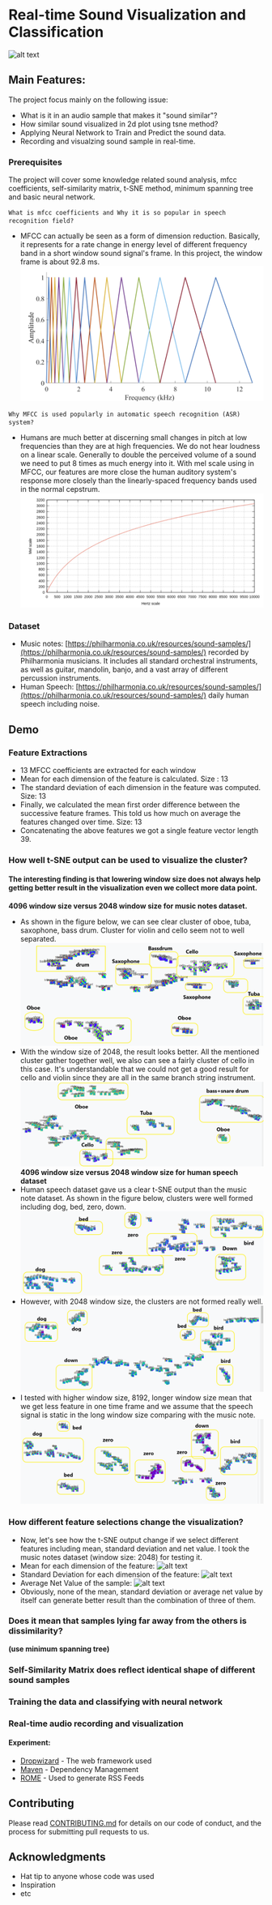 
# Real-time Sound Visualization and Classification
![alt text](https://github.com/iDataVisualizationLab/music/blob/master/Master%20Thesis/image/Realtime-tsne.gif)
## Main Features:
The project focus mainly on the following issue:
* What is it in an audio sample that makes it "sound similar"?
* How similar sound visualized in 2d plot using tsne method?
* Applying Neural Network to Train and Predict the sound data.
* Recording and visualzing sound sample in real-time.

### Prerequisites
The project will cover some knowledge related sound analysis, mfcc coefficients, self-similarity matrix, t-SNE method, minimum spanning tree and basic neural network.

```
What is mfcc coefficients and Why it is so popular in speech recognition field?
```
- MFCC can actually be seen as a form of dimension reduction. Basically, it represents for a rate change in energy level of different frequency band in a short window sound signal's frame. In this project, the window frame is about 92.8 ms. 
![alt text](https://github.com/iDataVisualizationLab/music/blob/master/Master%20Thesis/image/mfcc.png)
```
Why MFCC is used popularly in automatic speech recognition (ASR) system?
```
- Humans are much better at discerning small changes in pitch at low frequencies than they are at high frequencies. We do not hear loudness on a linear scale. Generally to double the perceived volume of a sound we need to put 8 times as much energy into it.
With mel scale using in MFCC, our features are more close the human auditory system's response more closely than the linearly-spaced frequency bands used in the normal cepstrum. 
![alt text](https://github.com/iDataVisualizationLab/music/blob/master/Master%20Thesis/image/Melscale.png)
### Dataset

-  Music notes: [https://philharmonia.co.uk/resources/sound-samples/](https://philharmonia.co.uk/resources/sound-samples/) recorded by Philharmonia musicians. It includes all standard orchestral instruments, as well as guitar, mandolin, banjo, and a vast array of different percussion instruments.
- Human Speech: [https://philharmonia.co.uk/resources/sound-samples/](https://philharmonia.co.uk/resources/sound-samples/) daily human speech including noise.

## Demo

### Feature Extractions
- 13 MFCC coefficients are extracted for each window
- Mean for each dimension of the feature is calculated. Size : 13 
- The standard deviation of each dimension in the feature was computed. Size: 13
- Finally, we calculated the mean first order difference between the successive feature frames. This told us how much on average the features changed over time. Size: 13
- Concatenating the above features we got a single feature vector length 39.

### How well t-SNE output can be used to visualize the cluster?
#### The interesting finding is that lowering window size does not always help getting better result in the visualization even we collect more data point.
**4096 window size versus 2048 window size for music notes dataset.**
- As shown in the figure below,  we can see clear cluster of oboe, tuba, saxophone, bass drum. Cluster for violin and cello seem not to well separated.![alt text](https://github.com/iDataVisualizationLab/music/blob/master/Master%20Thesis/image/4096_music.png)
- With the window size of 2048, the result looks better. All the mentioned cluster gather together well, we also can see a fairly cluster of cello in this case. It's understandable that we could not get a good result for cello and violin since they are all in the same branch string instrument.
![alt text](https://github.com/iDataVisualizationLab/music/blob/master/Master%20Thesis/image/2048_music.png)
**4096 window size versus 2048 window size for human speech dataset**
- Human speech dataset gave us a clear t-SNE output than the music note dataset. As shown in the figure below, clusters were well formed including dog, bed, zero, down.
![alt text](https://github.com/iDataVisualizationLab/music/blob/master/Master%20Thesis/image/4096_speech.png)
- However, with 2048 window size, the clusters are not formed really well.
![alt text](https://github.com/iDataVisualizationLab/music/blob/master/Master%20Thesis/image/2048_speech.png)
- I tested with higher window size, 8192, longer window size mean that we get less feature in one time frame and we assume that the speech signal is static in the long window size comparing with the music note.
![alt text](https://github.com/iDataVisualizationLab/music/blob/master/Master%20Thesis/image/8192_speech.png)
### How different feature selections change the visualization?
- Now, let's see how the t-SNE output change if we select different features including mean, standard deviation and net value. I took the music notes dataset (window size: 2048) for testing it.
- Mean for each dimension of the feature: 
![alt text](https://github.com/iDataVisualizationLab/music/blob/master/Master%20Thesis/image/mean_music.gif)
- Standard Deviation for each dimension of the feature: 
![alt text](https://github.com/iDataVisualizationLab/music/blob/master/Master%20Thesis/image/standardeviation_music.gif)
- Average Net Value of the sample:
![alt text](https://github.com/iDataVisualizationLab/music/blob/master/Master%20Thesis/image/netvalue_music.gif)
- Obviously, none of the mean, standard deviation or average net value by itself can generate better result than the combination of three of them.
### Does it mean that samples lying far away from the others is dissimilarity? 
**(use minimum spanning tree)**
### Self-Similarity Matrix does reflect identical shape of different sound samples
### Training the data and classifying with neural network

### Real-time audio recording and visualization
####  Experiment:

* [Dropwizard](http://www.dropwizard.io/1.0.2/docs/) - The web framework used
* [Maven](https://maven.apache.org/) - Dependency Management
* [ROME](https://rometools.github.io/rome/) - Used to generate RSS Feeds

## Contributing

Please read [CONTRIBUTING.md](https://gist.github.com/PurpleBooth/b24679402957c63ec426) for details on our code of conduct, and the process for submitting pull requests to us.

## Acknowledgments

* Hat tip to anyone whose code was used
* Inspiration
* etc

